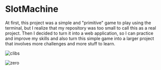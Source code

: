 # SlotMachine
At first, this project was a simple and "primitive" game to play using the terminal, but I realize that my repository was too small to call this as a real project. Then I decided to turn it into a web application, so I can practice and improve my skills and also turn this simple game into a larger project that involves more challenges and more stuff to learn.

![clibs](https://github.com/LucasGuerraCavalcante/slot-machine/blob/master/app/imgs/clubs.png)

![zero](https://github.com/LucasGuerraCavalcante/slot-machine/blob/master/app/imgs/zero.png)
